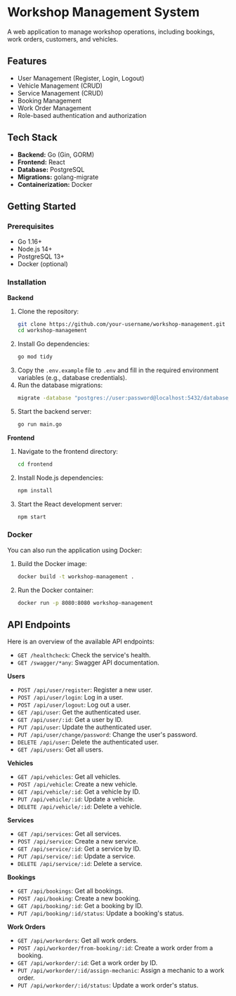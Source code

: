 # Workshop Management System

A web application to manage workshop operations, including bookings, work orders, customers, and vehicles.

## Features

*   User Management (Register, Login, Logout)
*   Vehicle Management (CRUD)
*   Service Management (CRUD)
*   Booking Management
*   Work Order Management
*   Role-based authentication and authorization

## Tech Stack

*   **Backend:** Go (Gin, GORM)
*   **Frontend:** React
*   **Database:** PostgreSQL
*   **Migrations:** golang-migrate
*   **Containerization:** Docker

## Getting Started

### Prerequisites

*   Go 1.16+
*   Node.js 14+
*   PostgreSQL 13+
*   Docker (optional)

### Installation

**Backend**

1.  Clone the repository:
    ```sh
    git clone https://github.com/your-username/workshop-management.git
    cd workshop-management
    ```
2.  Install Go dependencies:
    ```sh
    go mod tidy
    ```
3.  Copy the `.env.example` file to `.env` and fill in the required environment variables (e.g., database credentials).
4.  Run the database migrations:
    ```sh
    migrate -database "postgres://user:password@localhost:5432/database_name?sslmode=disable" -path migrations up
    ```
5.  Start the backend server:
    ```sh
    go run main.go
    ```

**Frontend**

1.  Navigate to the frontend directory:
    ```sh
    cd frontend
    ```
2.  Install Node.js dependencies:
    ```sh
    npm install
    ```
3.  Start the React development server:
    ```sh
    npm start
    ```

### Docker

You can also run the application using Docker:

1.  Build the Docker image:
    ```sh
    docker build -t workshop-management .
    ```
2.  Run the Docker container:
    ```sh
    docker run -p 8080:8080 workshop-management
    ```

## API Endpoints

Here is an overview of the available API endpoints:

*   `GET /healthcheck`: Check the service's health.
*   `GET /swagger/*any`: Swagger API documentation.

**Users**

*   `POST /api/user/register`: Register a new user.
*   `POST /api/user/login`: Log in a user.
*   `POST /api/user/logout`: Log out a user.
*   `GET /api/user`: Get the authenticated user.
*   `GET /api/user/:id`: Get a user by ID.
*   `PUT /api/user`: Update the authenticated user.
*   `PUT /api/user/change/password`: Change the user's password.
*   `DELETE /api/user`: Delete the authenticated user.
*   `GET /api/users`: Get all users.

**Vehicles**

*   `GET /api/vehicles`: Get all vehicles.
*   `POST /api/vehicle`: Create a new vehicle.
*   `GET /api/vehicle/:id`: Get a vehicle by ID.
*   `PUT /api/vehicle/:id`: Update a vehicle.
*   `DELETE /api/vehicle/:id`: Delete a vehicle.

**Services**

*   `GET /api/services`: Get all services.
*   `POST /api/service`: Create a new service.
*   `GET /api/service/:id`: Get a service by ID.
*   `PUT /api/service/:id`: Update a service.
*   `DELETE /api/service/:id`: Delete a service.

**Bookings**

*   `GET /api/bookings`: Get all bookings.
*   `POST /api/booking`: Create a new booking.
*   `GET /api/booking/:id`: Get a booking by ID.
*   `PUT /api/booking/:id/status`: Update a booking's status.

**Work Orders**

*   `GET /api/workorders`: Get all work orders.
*   `POST /api/workorder/from-booking/:id`: Create a work order from a booking.
*   `GET /api/workorder/:id`: Get a work order by ID.
*   `PUT /api/workorder/:id/assign-mechanic`: Assign a mechanic to a work order.
*   `PUT /api/workorder/:id/status`: Update a work order's status.
